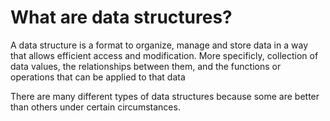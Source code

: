 # What are data structures?

A data structure is a format to organize, manage and store data in a way that allows efficient access and modification. More specificly, collection of data values, the relationships between them, and the functions or operations that can be applied to that data

There are many different types of data structures because some are better than others under certain circumstances.

